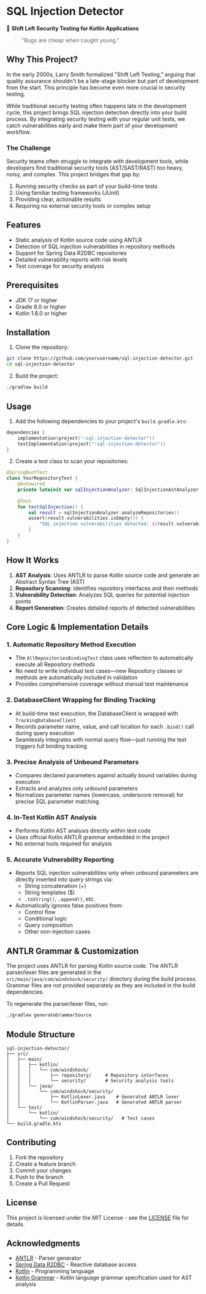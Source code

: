 # SQL Injection Detector

🔧 **Shift Left Security Testing for Kotlin Applications**

> "Bugs are cheap when caught young."

## Why This Project?

In the early 2000s, Larry Smith formalized "Shift Left Testing," arguing that quality assurance shouldn't be a late-stage blocker but part of development from the start. This principle has become even more crucial in security testing.

While traditional security testing often happens late in the development cycle, this project brings SQL injection detection directly into your build process. By integrating security testing with your regular unit tests, we catch vulnerabilities early and make them part of your development workflow.

### The Challenge

Security teams often struggle to integrate with development tools, while developers find traditional security tools (AST/SAST/RAST) too heavy, noisy, and complex. This project bridges that gap by:

1. Running security checks as part of your build-time tests
2. Using familiar testing frameworks (JUnit)
3. Providing clear, actionable results
4. Requiring no external security tools or complex setup

## Features

- Static analysis of Kotlin source code using ANTLR
- Detection of SQL injection vulnerabilities in repository methods
- Support for Spring Data R2DBC repositories
- Detailed vulnerability reports with risk levels
- Test coverage for security analysis

## Prerequisites

- JDK 17 or higher
- Gradle 8.0 or higher
- Kotlin 1.8.0 or higher

## Installation

1. Clone the repository:
```bash
git clone https://github.com/yourusername/sql-injection-detector.git
cd sql-injection-detector
```

2. Build the project:
```bash
./gradlew build
```

## Usage

1. Add the following dependencies to your project's `build.gradle.kts`:

```kotlin
dependencies {
    implementation(project(":sql-injection-detector"))
    testImplementation(project(":sql-injection-detector"))
}
```

2. Create a test class to scan your repositories:

```kotlin
@SpringBootTest
class YourRepositoryTest {
    @Autowired
    private lateinit var sqlInjectionAnalyzer: SqlInjectionAstAnalyzer
    
    @Test
    fun testSqlInjection() {
        val result = sqlInjectionAnalyzer.analyzeRepositories()
        assert(result.vulnerabilities.isEmpty()) {
            "SQL injection vulnerabilities detected: ${result.vulnerabilities}"
        }
    }
}
```

## How It Works

1. **AST Analysis**: Uses ANTLR to parse Kotlin source code and generate an Abstract Syntax Tree (AST)
2. **Repository Scanning**: Identifies repository interfaces and their methods
3. **Vulnerability Detection**: Analyzes SQL queries for potential injection points
4. **Report Generation**: Creates detailed reports of detected vulnerabilities

## Core Logic & Implementation Details

### 1. Automatic Repository Method Execution
- The `AllRepositoriesBindingTest` class uses reflection to automatically execute all Repository methods
- No need to write individual test cases—new Repository classes or methods are automatically included in validation
- Provides comprehensive coverage without manual test maintenance

### 2. DatabaseClient Wrapping for Binding Tracking
- At build-time test execution, the DatabaseClient is wrapped with `TrackingDatabaseClient`
- Records parameter name, value, and call location for each `.bind()` call during query execution
- Seamlessly integrates with normal query flow—just running the test triggers full binding tracking

### 3. Precise Analysis of Unbound Parameters
- Compares declared parameters against actually bound variables during execution
- Extracts and analyzes only unbound parameters
- Normalizes parameter names (lowercase, underscore removal) for precise SQL parameter matching

### 4. In-Test Kotlin AST Analysis
- Performs Kotlin AST analysis directly within test code
- Uses official Kotlin ANTLR grammar embedded in the project
- No external tools required for analysis

### 5. Accurate Vulnerability Reporting
- Reports SQL injection vulnerabilities only when unbound parameters are directly inserted into query strings via:
  - String concatenation (+)
  - String templates ($)
  - `.toString()`, `.append()`, etc.
- Automatically ignores false positives from:
  - Control flow
  - Conditional logic
  - Query composition
  - Other non-injection cases

## ANTLR Grammar & Customization

The project uses ANTLR for parsing Kotlin source code. The ANTLR parser/lexer files are generated in the `src/main/java/com/windshock/security/` directory during the build process. Grammar files are not provided separately as they are included in the build dependencies.

To regenerate the parser/lexer files, run:
```bash
./gradlew generateGrammarSource
```

## Module Structure

```
sql-injection-detector/
├── src/
│   ├── main/
│   │   ├── kotlin/
│   │   │   └── com/windshock/
│   │   │       ├── repository/     # Repository interfaces
│   │   │       └── security/       # Security analysis tools
│   │   └── java/
│   │       └── com/windshock/security/
│   │           ├── KotlinLexer.java    # Generated ANTLR lexer
│   │           └── KotlinParser.java   # Generated ANTLR parser
│   └── test/
│       └── kotlin/
│           └── com/windshock/security/   # Test cases
└── build.gradle.kts
```

## Contributing

1. Fork the repository
2. Create a feature branch
3. Commit your changes
4. Push to the branch
5. Create a Pull Request

## License

This project is licensed under the MIT License - see the [LICENSE](LICENSE) file for details.

## Acknowledgments

- [ANTLR](https://www.antlr.org/) - Parser generator
- [Spring Data R2DBC](https://spring.io/projects/spring-data-r2dbc) - Reactive database access
- [Kotlin](https://kotlinlang.org/) - Programming language
- [Kotlin Grammar](https://github.com/Kotlin/kotlin-spec/tree/release/grammar/src/main/antlr) - Kotlin language grammar specification used for AST analysis
